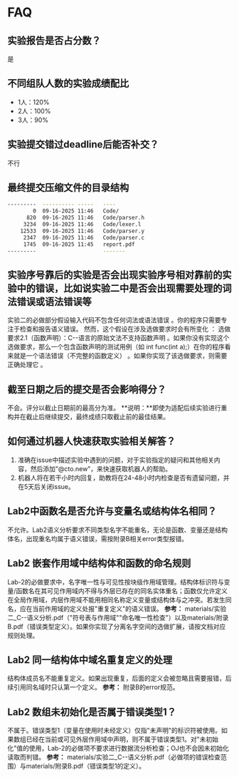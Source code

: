 # FAQ

## 实验报告是否占分数？

是

## 不同组队人数的实验成绩配比

- 1人：120%
- 2人：100%
- 3人：90%

## 实验提交错过deadline后能否补交？

不行

## 最终提交压缩文件的目录结构

```bash
---------  ---------- -----   ----
        0  09-16-2025 11:46   Code/
      820  09-16-2025 11:46   Code/parser.h
     3234  09-16-2025 11:46   Code/lexer.l
    12533  09-16-2025 11:46   Code/parser.y
     2347  09-16-2025 11:46   Code/parser.c
     1745  09-16-2025 11:45   report.pdf
---------                     -------
```

## 实验序号靠后的实验是否会出现实验序号相对靠前的实验中的错误，比如说实验二中是否会出现需要处理的词法错误或语法错误等

实验二的必做部分假设输入代码不包含任何词法或语法错误 。你的程序只需要专注于检查和报告语义错误。
然而，这个假设在涉及选做要求时会有所变化 ：
选做要求2.1（函数声明）：C--语言的原始文法不支持函数声明 。如果你没有实现这个选做要求，那么一个包含函数声明的测试用例（如 int func(int a);）在你的程序看来就是一个语法错误（不完整的函数定义） 。如果你实现了该选做要求，则需要正确处理它 。

## 截至日期之后的提交是否会影响得分？

不会。评分以截止日期前的最高分为准。
**说明：**即使为适配后续实验进行重构并在截止后继续提交，最终成绩只取截止前的最佳结果。

## 如何通过机器人快速获取实验相关解答？

1. 准确在issue中描述实验中遇到的问题，对于实验指定的疑问和其他相关内容，然后添加"@cto.new"，来快速获取机器人的帮助。
2. 机器人将在若干小时内回复，助教将在24-48小时内检查是否有遗留问题，并在5天后关闭issue。

## Lab2中函数名是否允许与变量名或结构体名相同？

不允许。Lab2语义分析要求不同类型名字不能重名，无论是函数、变量还是结构体名，出现重名均属于语义错误，需按附录B相关error类型报错。

## Lab2 嵌套作用域中结构体和函数的命名规则

Lab-2的必做要求中，名字唯一性与可见性按块级作用域管理。结构体标识符与变量/函数名在其可见作用域内不得与外层已存在的同名实体重名；函数仅允许定义在全局作用域，内层作用域不能用相同名称定义变量或结构体与之冲突。若发生同名，应在当前作用域的定义处报"重复定义"的语义错误。
**参考：** materials/实验二_C--语义分析.pdf（"符号表与作用域""命名唯一性检查"）以及materials/附录B.pdf（错误类型定义）。如果你实现了分离名字空间的选做扩展，请按文档对应规则处理。

## Lab2 同一结构体中域名重复定义的处理

结构体成员名不能重复定义。如果出现重复，后面的定义会被忽略且需要报错，后续引用同名域时只认第一个定义。
**参考：** 附录B的error规范。

## Lab2 数组未初始化是否属于错误类型1？

不属于。错误类型1（变量在使用时未经定义）仅指"未声明"的标识符被使用。如果数组已经在当前或可见外层作用域中声明，则不属于错误类型1。对"未初始化"值的使用，Lab-2的必做项不要求进行数据流分析检查；OJ也不会因未初始化读取而判错。
**参考：** materials/实验二_C--语义分析.pdf（必做项的错误检查范围）与materials/附录B.pdf（错误类型1的定义）。
